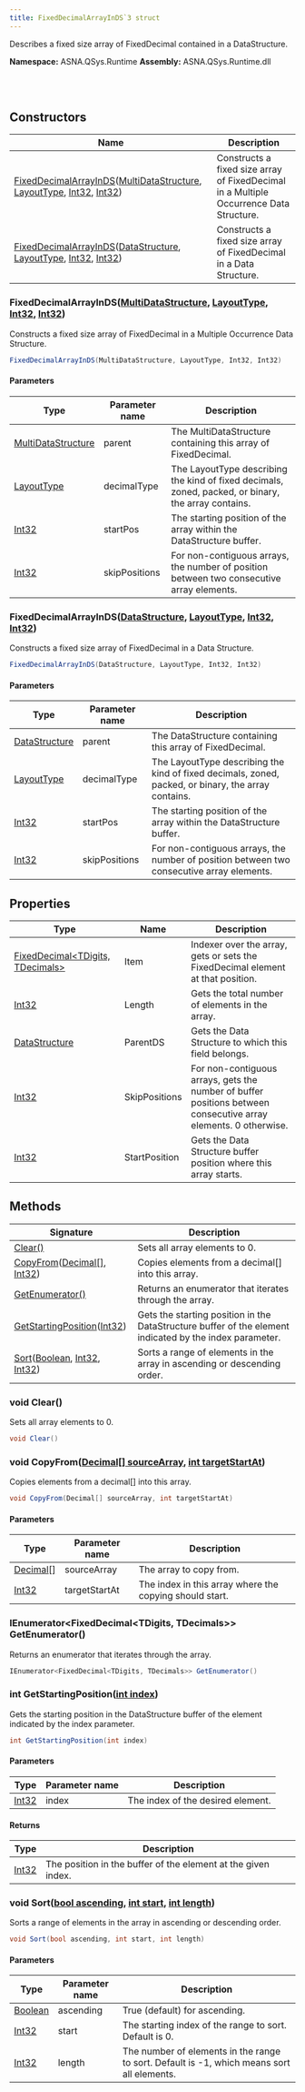 ```yaml
---
title: FixedDecimalArrayInDS`3 struct
---
```


Describes a fixed size array of FixedDecimal contained in a DataStructure.

**Namespace:** ASNA.QSys.Runtime
**Assembly:** ASNA.QSys.Runtime.dll

<br>
<br>

## Constructors

| Name | Description |
| --- | --- |
| [FixedDecimalArrayInDS](#fixeddecimalarrayindsmultidatastructure-layouttype-int32-int32)([MultiDataStructure](/reference/runtime/qsys-runtime/multi-data-structure.html), [LayoutType](/reference/runtime/qsys-runtime/layout-type.html), [Int32](https://docs.microsoft.com/en-us/dotnet/api/system.int32), [Int32](https://docs.microsoft.com/en-us/dotnet/api/system.int32)) | Constructs a fixed size array of FixedDecimal in a Multiple Occurrence Data Structure.
| [FixedDecimalArrayInDS](#fixeddecimalarrayindsdatastructure-layouttype-int32-int32)([DataStructure](/reference/runtime/qsys-runtime/data-structure.html), [LayoutType](/reference/runtime/qsys-runtime/layout-type.html), [Int32](https://docs.microsoft.com/en-us/dotnet/api/system.int32), [Int32](https://docs.microsoft.com/en-us/dotnet/api/system.int32)) | Constructs a fixed size array of FixedDecimal in a Data Structure.

### FixedDecimalArrayInDS([MultiDataStructure](/reference/runtime/qsys-runtime/multi-data-structure.html), [LayoutType](/reference/runtime/qsys-runtime/layout-type.html), [Int32](https://docs.microsoft.com/en-us/dotnet/api/system.int32), [Int32](https://docs.microsoft.com/en-us/dotnet/api/system.int32))

Constructs a fixed size array of FixedDecimal in a Multiple Occurrence Data Structure.

```cs
FixedDecimalArrayInDS(MultiDataStructure, LayoutType, Int32, Int32)
```

#### Parameters

| Type | Parameter name | Description
| --- | --- | ---
| [MultiDataStructure](/reference/runtime/qsys-runtime/multi-data-structure.html) | parent | The MultiDataStructure containing this array of FixedDecimal.
| [LayoutType](/reference/runtime/qsys-runtime/layout-type.html) | decimalType | The LayoutType describing the kind of fixed decimals, zoned, packed, or binary, the array contains.
| [Int32](https://docs.microsoft.com/en-us/dotnet/api/system.int32) | startPos | The starting position of the array within the DataStructure buffer.
| [Int32](https://docs.microsoft.com/en-us/dotnet/api/system.int32) | skipPositions | For non-contiguous arrays, the number of position between two consecutive array elements.

### FixedDecimalArrayInDS([DataStructure](/reference/runtime/qsys-runtime/data-structure.html), [LayoutType](/reference/runtime/qsys-runtime/layout-type.html), [Int32](https://docs.microsoft.com/en-us/dotnet/api/system.int32), [Int32](https://docs.microsoft.com/en-us/dotnet/api/system.int32))

Constructs a fixed size array of FixedDecimal in a Data Structure.

```cs
FixedDecimalArrayInDS(DataStructure, LayoutType, Int32, Int32)
```

#### Parameters

| Type | Parameter name | Description
| --- | --- | ---
| [DataStructure](/reference/runtime/qsys-runtime/data-structure.html) | parent | The DataStructure containing this array of FixedDecimal.
| [LayoutType](/reference/runtime/qsys-runtime/layout-type.html) | decimalType | The LayoutType describing the kind of fixed decimals, zoned, packed, or binary, the array contains.
| [Int32](https://docs.microsoft.com/en-us/dotnet/api/system.int32) | startPos | The starting position of the array within the DataStructure buffer.
| [Int32](https://docs.microsoft.com/en-us/dotnet/api/system.int32) | skipPositions | For non-contiguous arrays, the number of position between two consecutive array elements.

## Properties

| Type | Name | Description
| --- | --- | --- 
| [FixedDecimal\<TDigits, TDecimals\>](/reference/runtime/qsys-runtime/fixed-decimal-2.html) | Item | Indexer over the array, gets or sets the FixedDecimal element at that position. |
| [Int32](https://learn.microsoft.com/en-us/dotnet/csharp/language-reference/builtin-types/integral-numeric-types) | Length | Gets the total number of elements in the array. |
| [DataStructure](/reference/runtime/qsys-runtime/data-structure.html) | ParentDS | Gets the Data Structure to which this field belongs. |
| [Int32](https://learn.microsoft.com/en-us/dotnet/csharp/language-reference/builtin-types/integral-numeric-types) | SkipPositions | For non-contiguous arrays, gets the number of buffer positions between consecutive array elements. 0 otherwise. |
| [Int32](https://learn.microsoft.com/en-us/dotnet/csharp/language-reference/builtin-types/integral-numeric-types) | StartPosition | Gets the Data Structure buffer position where this array starts. |

## Methods

| Signature | Description |
| --- | --- |
| [Clear()](#void-clear) | Sets all array elements to 0.
| [CopyFrom](#void-copyfromdecimal--sourcearray-int-targetstartat)([Decimal\[\]](https://docs.microsoft.com/en-us/dotnet/api/system.decimal), [Int32](https://docs.microsoft.com/en-us/dotnet/api/system.int32)) | Copies elements from a decimal[] into this array.
| [GetEnumerator()](#ienumerator-fixeddecimal-tdigits-tdecimals--getenumerator) | Returns an enumerator that iterates through the array.
| [GetStartingPosition](#int-getstartingpositionint-index)([Int32](https://docs.microsoft.com/en-us/dotnet/api/system.int32)) | Gets the starting position in the DataStructure buffer of the element indicated by the index parameter.
| [Sort](#void-sortbool-ascending-int-start-int-length)([Boolean](https://docs.microsoft.com/en-us/dotnet/api/system.boolean), [Int32](https://docs.microsoft.com/en-us/dotnet/api/system.int32), [Int32](https://docs.microsoft.com/en-us/dotnet/api/system.int32)) | Sorts a range of elements in the array in ascending or descending order.

### void Clear()

Sets all array elements to 0.

```cs
void Clear()
```

### void CopyFrom([Decimal\[\] sourceArray](https://docs.microsoft.com/en-us/dotnet/api/system.decimal), [int targetStartAt](https://learn.microsoft.com/en-us/dotnet/csharp/language-reference/builtin-types/integral-numeric-types))

Copies elements from a decimal[] into this array.

```cs
void CopyFrom(Decimal[] sourceArray, int targetStartAt)
```

#### Parameters

| Type | Parameter name | Description
| --- | --- | ---
| [Decimal\[\]](https://docs.microsoft.com/en-us/dotnet/api/system.decimal) | sourceArray | The array to copy from.
| [Int32](https://docs.microsoft.com/en-us/dotnet/api/system.int32) | targetStartAt | The index in this array where the copying should start.

### IEnumerator<FixedDecimal<TDigits, TDecimals>> GetEnumerator()

Returns an enumerator that iterates through the array.

```cs
IEnumerator<FixedDecimal<TDigits, TDecimals>> GetEnumerator()
```

### int GetStartingPosition([int index](https://learn.microsoft.com/en-us/dotnet/csharp/language-reference/builtin-types/integral-numeric-types))

Gets the starting position in the DataStructure buffer of the element indicated by the index parameter.

```cs
int GetStartingPosition(int index)
```

#### Parameters

| Type | Parameter name | Description
| --- | --- | ---
| [Int32](https://docs.microsoft.com/en-us/dotnet/api/system.int32) | index | The index of the desired element.

#### Returns

| Type | Description
| --- | ---
| [Int32](https://docs.microsoft.com/en-us/dotnet/api/system.int32) | The position in the buffer of the element at the given index.

### void Sort([bool ascending](https://docs.microsoft.com/en-us/dotnet/api/system.boolean), [int start](https://learn.microsoft.com/en-us/dotnet/csharp/language-reference/builtin-types/integral-numeric-types), [int length](https://learn.microsoft.com/en-us/dotnet/csharp/language-reference/builtin-types/integral-numeric-types))

Sorts a range of elements in the array in ascending or descending order.

```cs
void Sort(bool ascending, int start, int length)
```

#### Parameters

| Type | Parameter name | Description
| --- | --- | ---
| [Boolean](https://docs.microsoft.com/en-us/dotnet/api/system.boolean) | ascending | True (default) for ascending.
| [Int32](https://docs.microsoft.com/en-us/dotnet/api/system.int32) | start | The starting index of the range to sort. Default is 0.
| [Int32](https://docs.microsoft.com/en-us/dotnet/api/system.int32) | length | The number of elements in the range to sort. Default is -1, which means sort all elements.

